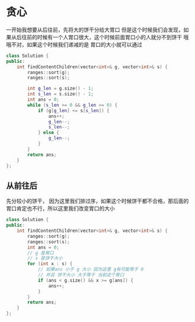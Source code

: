 # 贪心
一开始我想要从后往前，先将大的饼干分给大胃口 但是这个时候我们会发现，如果从后往前的时候有一个人胃口很大，这个时候前面胃口小的人就分不到饼干
哦哦不对，如果这个时候我们递减的是 胃口的大小就可以通过
```c++
class Solution {
public:
    int findContentChildren(vector<int>& g, vector<int>& s) {
        ranges::sort(g);
        ranges::sort(s);

        int g_len = g.size() - 1;
        int s_len = s.size() - 1;
        int ans = 0;
        while (s_len >= 0 && g_len >= 0) {
            if (g[g_len] <= s[s_len]) {
                ans++;
                g_len--;
                s_len--;
            } else {
                g_len--;
            }
        }
        return ans;
    }
};
```
## 从前往后
先分较小的饼干，
因为这里我们排过序，如果这个时候饼干都不合格，那后面的胃口肯定也不行，所以这里我们改变胃口的大小
```c++
class Solution {
public:
    int findContentChildren(vector<int>& g, vector<int>& s) {
        ranges::sort(g);
        ranges::sort(s);
        int ans = 0;
        // g 是胃口
        // s 是饼干大小
        for (int x : s) {
            // 如果ans 小于 g 大小 因为这里 g有可能等于 0 
            // 并且 饼干大小 大于等于 当前这个胃口
            if (ans < g.size() && x >= g[ans]) {
                ans++;
            }
        }
        return ans;
    }
};
```